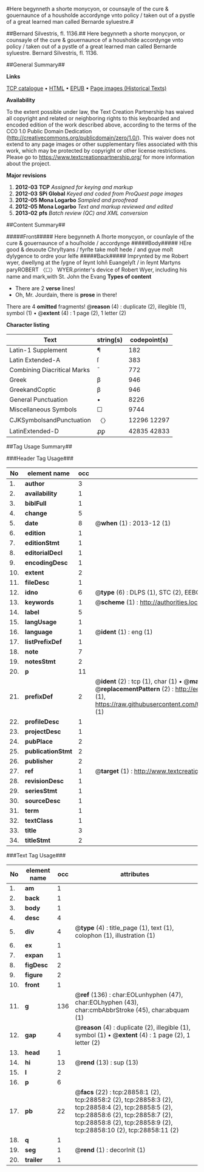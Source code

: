 #Here begynneth a shorte monycyon, or counsayle of the cure & gouernaunce of a housholde accordynge vnto policy / taken out of a pystle of a great learned man called Bernarde syluestre.#

##Bernard Silvestris, fl. 1136.##
Here begynneth a shorte monycyon, or counsayle of the cure & gouernaunce of a housholde accordynge vnto policy / taken out of a pystle of a great learned man called Bernarde syluestre.
Bernard Silvestris, fl. 1136.

##General Summary##

**Links**

[TCP catalogue](http://www.ota.ox.ac.uk/tcp/)  • 
[HTML](http://tei.it.ox.ac.uk/tcp/Texts-HTML/free/A09/A09367.html)  • 
[EPUB](http://tei.it.ox.ac.uk/tcp/Texts-EPUB/free/A09/A09367.epub) • 
[Page images (Historical Texts)](https://historicaltexts.jisc.ac.uk/eebo-33151000e)

**Availability**

To the extent possible under law, the Text Creation Partnership has waived all copyright and related or neighboring rights to this keyboarded and encoded edition of the work described above, according to the terms of the CC0 1.0 Public Domain Dedication (http://creativecommons.org/publicdomain/zero/1.0/). This waiver does not extend to any page images or other supplementary files associated with this work, which may be protected by copyright or other license restrictions. Please go to https://www.textcreationpartnership.org/ for more information about the project.

**Major revisions**

1. __2012-03__ __TCP__ *Assigned for keying and markup*
1. __2012-03__ __SPi Global__ *Keyed and coded from ProQuest page images*
1. __2012-05__ __Mona Logarbo__ *Sampled and proofread*
1. __2012-05__ __Mona Logarbo__ *Text and markup reviewed and edited*
1. __2013-02__ __pfs__ *Batch review (QC) and XML conversion*

##Content Summary##

#####Front#####
Here begynneth A ſhorte monycyon, or counſayle of the cure & gouernaunce of a houſholde / accordynge
#####Body#####
HEre good & deuoute Chryſtyans / fyrſte take moſt hede / and gyue moſt dylygence to ordre your ſelfe
#####Back#####
Imprynted by me Robert wyer, dwellyng at the ſygne of ſeynt Iohn̄ Euangelyſt / in ſeynt Martyns paryROBERT 〈☐〉 WYER.printer's device of Robert Wyer, including his name and mark,with St. John the Evang
**Types of content**

  * There are 2 **verse** lines!
  * Oh, Mr. Jourdain, there is **prose** in there!

There are 4 **omitted** fragments! 
 @__reason__ (4) : duplicate (2), illegible (1), symbol (1)  •  @__extent__ (4) : 1 page (2), 1 letter (2)

**Character listing**


|Text|string(s)|codepoint(s)|
|---|---|---|
|Latin-1 Supplement|¶|182|
|Latin Extended-A|ſ|383|
|Combining             Diacritical Marks|̄|772|
|Greek|β|946|
|GreekandCoptic|β|946|
|General Punctuation|•|8226|
|Miscellaneous Symbols|☐|9744|
|CJKSymbolsandPunctuation|〈〉|12296 12297|
|LatinExtended-D|ꝓꝑ|42835 42833|

##Tag Usage Summary##

###Header Tag Usage###

|No|element name|occ|attributes|
|---|---|---|---|
|1.|__author__|3||
|2.|__availability__|1||
|3.|__biblFull__|1||
|4.|__change__|5||
|5.|__date__|8| @__when__ (1) : 2013-12 (1)|
|6.|__edition__|1||
|7.|__editionStmt__|1||
|8.|__editorialDecl__|1||
|9.|__encodingDesc__|1||
|10.|__extent__|2||
|11.|__fileDesc__|1||
|12.|__idno__|6| @__type__ (6) : DLPS (1), STC (2), EEBO-CITATION (1), OCLC (1), VID (1)|
|13.|__keywords__|1| @__scheme__ (1) : http://authorities.loc.gov/ (1)|
|14.|__label__|5||
|15.|__langUsage__|1||
|16.|__language__|1| @__ident__ (1) : eng (1)|
|17.|__listPrefixDef__|1||
|18.|__note__|7||
|19.|__notesStmt__|2||
|20.|__p__|11||
|21.|__prefixDef__|2| @__ident__ (2) : tcp (1), char (1)  •  @__matchPattern__ (2) : ([0-9\-]+):([0-9IVX]+) (1), (.+) (1)  •  @__replacementPattern__ (2) : http://eebo.chadwyck.com/downloadtiff?vid=$1&page=$2 (1), https://raw.githubusercontent.com/textcreationpartnership/Texts/master/tcpchars.xml#$1 (1)|
|22.|__profileDesc__|1||
|23.|__projectDesc__|1||
|24.|__pubPlace__|2||
|25.|__publicationStmt__|2||
|26.|__publisher__|2||
|27.|__ref__|1| @__target__ (1) : http://www.textcreationpartnership.org/docs/. (1)|
|28.|__revisionDesc__|1||
|29.|__seriesStmt__|1||
|30.|__sourceDesc__|1||
|31.|__term__|1||
|32.|__textClass__|1||
|33.|__title__|3||
|34.|__titleStmt__|2||


###Text Tag Usage###

|No|element name|occ|attributes|
|---|---|---|---|
|1.|__am__|1||
|2.|__back__|1||
|3.|__body__|1||
|4.|__desc__|4||
|5.|__div__|4| @__type__ (4) : title_page (1), text (1), colophon (1), illustration (1)|
|6.|__ex__|1||
|7.|__expan__|1||
|8.|__figDesc__|2||
|9.|__figure__|2||
|10.|__front__|1||
|11.|__g__|136| @__ref__ (136) : char:EOLunhyphen (47), char:EOLhyphen (43), char:cmbAbbrStroke (45), char:abquam (1)|
|12.|__gap__|4| @__reason__ (4) : duplicate (2), illegible (1), symbol (1)  •  @__extent__ (4) : 1 page (2), 1 letter (2)|
|13.|__head__|1||
|14.|__hi__|13| @__rend__ (13) : sup (13)|
|15.|__l__|2||
|16.|__p__|6||
|17.|__pb__|22| @__facs__ (22) : tcp:28858:1 (2), tcp:28858:2 (2), tcp:28858:3 (2), tcp:28858:4 (2), tcp:28858:5 (2), tcp:28858:6 (2), tcp:28858:7 (2), tcp:28858:8 (2), tcp:28858:9 (2), tcp:28858:10 (2), tcp:28858:11 (2)|
|18.|__q__|1||
|19.|__seg__|1| @__rend__ (1) : decorInit (1)|
|20.|__trailer__|1||
